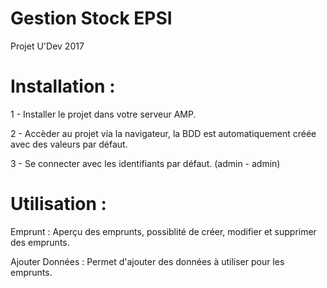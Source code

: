 # Gestion Stock EPSI

Projet U'Dev 2017

# Installation :

1 - Installer le projet dans votre serveur AMP.

2 - Accèder au projet via la navigateur,
    la BDD est automatiquement créée avec des valeurs par défaut.
    
3 - Se connecter avec les identifiants par défaut. (admin - admin)

# Utilisation :

Emprunt : Aperçu des emprunts, possiblité de créer, modifier et supprimer des emprunts.

Ajouter Données : Permet d'ajouter des données à utiliser pour les emprunts.
